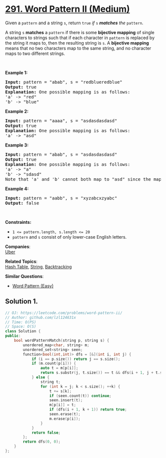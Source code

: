 # [291. Word Pattern II (Medium)](https://leetcode.com/problems/word-pattern-ii/)

<p>Given a <code>pattern</code> and a string <code>s</code>, return <code>true</code><em> if </em><code>s</code><em> <strong>matches</strong> the </em><code>pattern</code><em>.</em></p>

<p>A string <code>s</code> <b>matches</b> a <code>pattern</code> if there is some <strong>bijective mapping</strong> of single characters to strings such that if each character in <code>pattern</code> is replaced by the string it maps to, then the resulting string is <code>s</code>. A <strong>bijective mapping</strong> means that no two characters map to the same string, and no character maps to two different strings.</p>

<p>&nbsp;</p>
<p><strong>Example 1:</strong></p>

<pre><strong>Input:</strong> pattern = "abab", s = "redblueredblue"
<strong>Output:</strong> true
<strong>Explanation:</strong> One possible mapping is as follows:
'a' -&gt; "red"
'b' -&gt; "blue"</pre>

<p><strong>Example 2:</strong></p>

<pre><strong>Input:</strong> pattern = "aaaa", s = "asdasdasdasd"
<strong>Output:</strong> true
<strong>Explanation:</strong> One possible mapping is as follows:
'a' -&gt; "asd"
</pre>

<p><strong>Example 3:</strong></p>

<pre><strong>Input:</strong> pattern = "abab", s = "asdasdasdasd"
<strong>Output:</strong> true
<strong>Explanation:</strong> One possible mapping is as follows:
'a' -&gt; "a"
'b' -&gt; "sdasd"
Note that 'a' and 'b' cannot both map to "asd" since the mapping is a bijection.
</pre>

<p><strong>Example 4:</strong></p>

<pre><strong>Input:</strong> pattern = "aabb", s = "xyzabcxzyabc"
<strong>Output:</strong> false
</pre>

<p>&nbsp;</p>
<p><strong>Constraints:</strong></p>

<ul>
	<li><code>1 &lt;= pattern.length, s.length &lt;= 20</code></li>
	<li><code>pattern</code> and <code>s</code> consist of only lower-case English letters.</li>
</ul>


**Companies**:  
[Uber](https://leetcode.com/company/uber)

**Related Topics**:  
[Hash Table](https://leetcode.com/tag/hash-table/), [String](https://leetcode.com/tag/string/), [Backtracking](https://leetcode.com/tag/backtracking/)

**Similar Questions**:
* [Word Pattern (Easy)](https://leetcode.com/problems/word-pattern/)

## Solution 1.

```cpp
// OJ: https://leetcode.com/problems/word-pattern-ii/
// Author: github.com/lzl124631x
// Time: O(PS)
// Space: O(S)
class Solution {
public:
    bool wordPatternMatch(string p, string s) {
        unordered_map<char, string> m;
        unordered_set<string> seen;
        function<bool(int,int)> dfs = [&](int i, int j) {
            if (i == p.size()) return j == s.size();
            if (m.count(p[i])) {
                auto t = m[p[i]];
                return s.substr(j, t.size()) == t && dfs(i + 1, j + t.size());
            } else {
                string t;
                for (int k = j; k < s.size(); ++k) {
                    t += s[k];
                    if (seen.count(t)) continue;
                    seen.insert(t);
                    m[p[i]] = t;
                    if (dfs(i + 1, k + 1)) return true;
                    seen.erase(t);
                    m.erase(p[i]);
                }
            }
            return false;
        };
        return dfs(0, 0);
    }
};
```